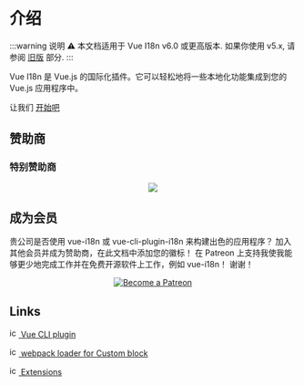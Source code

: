 # 介绍

:::warning 说明
:warning: 本文档适用于 Vue I18n v6.0 或更高版本. 如果你使用 v5.x, 请参阅 [旧版](./legacy/) 部分.
:::

Vue I18n 是 Vue.js 的国际化插件。它可以轻松地将一些本地化功能集成到您的 Vue.js 应用程序中。

让我们 [开始吧](./started.md)

## 赞助商

### 特别赞助商

<p style="text-align: center;">
  <a href="https://www.codeandweb.com/babeledit?utm_campaign=vue-i18n-2019-01" target="_blank">
    <img src="/vue-i18n/patrons/babeledit.png">
  </a>
</p>

## 成为会员

贵公司是否使用 vue-i18n 或 vue-cli-plugin-i18n 来构建出色的应用程序？ 加入其他会员并成为赞助商，在此文档中添加您的徽标！ 在 Patreon 上支持我使我能够更少地完成工作并在免费开源软件上工作，例如 vue-i18n！ 谢谢！


<p style="text-align: center;">
  <a href="https://www.patreon.com/kazupon" target="_blank">
    <img src="https://c5.patreon.com/external/logo/become_a_patron_button.png" alt="Become a Patreon">
  </a>
</p>

## Links

[<img src="https://assets-cdn.github.com/favicon.ico" alt="icon" width="16" height="16"/> Vue CLI plugin](https://github.com/kazupon/vue-cli-plugin-i18n)

[<img src="https://assets-cdn.github.com/favicon.ico" alt="icon" width="16" height="16"/> webpack loader for Custom block](https://github.com/kazupon/vue-i18n-loader)

[<img src="https://assets-cdn.github.com/favicon.ico" alt="icon" width="16" height="16"/> Extensions](https://github.com/kazupon/vue-i18n-extensions)
